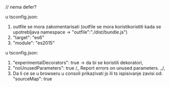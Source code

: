  <script type="module" src="dist/app.js"></script> // nema defer?

u tsconfig.json:

1. outfile se mora zakomentarisati (outfile se mora koristikoristiti kada se upotrebljava namespace -> "outfile":"./dist/bundle.js")
2. "target": "es6"
3. "module": "es2015"

u tsconfig.json:

1. "experimentalDecorators": true -> da bi se koristili dekoratori,
2. "noUnusedParameters": true /_ Report errors on unused parameters. _/,
3. Da li ce se u browseru u consoli prikazivati js ili ts ispisivanje zavisi od: "sourceMap": true
